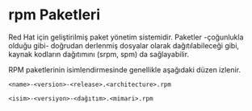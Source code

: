 # rpm Paketleri

Red Hat için geliştirilmiş paket yönetim sistemidir. Paketler -çoğunlukla olduğu gibi- doğrudan derlenmiş dosyalar olarak dağıtılabileceği gibi, kaynak kodların dağıtımını (srpm, spm) da sağlayabilir.

RPM paketlerinin isimlendirmesinde genellikle aşağıdaki düzen izlenir.


```<name>-<version>-<release>.<architecture>.rpm```

```<isim>-<versiyon>-<dağıtım>.<mimari>.rpm```

